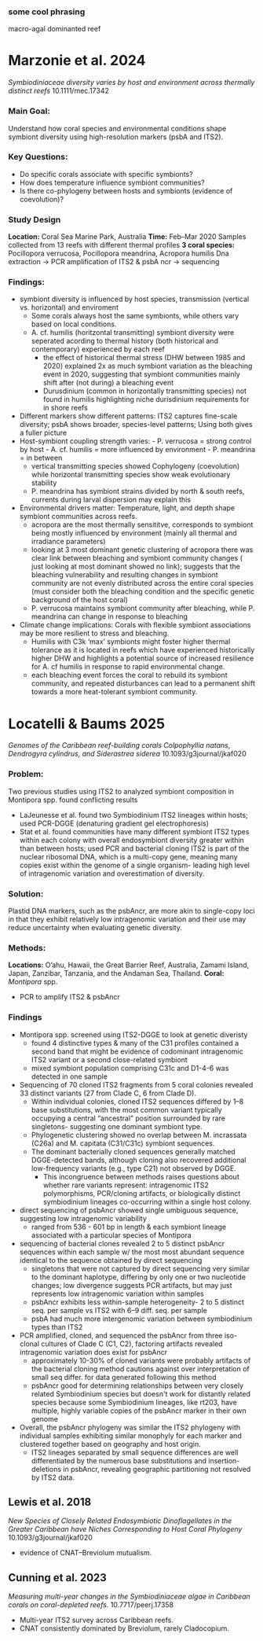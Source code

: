### some cool phrasing 
macro-agal dominanted reef 
# Marzonie et al. 2024
*Symbiodiniaceae diversity varies by host and environment across thermally distinct reefs* 10.1111/mec.17342
### Main Goal: 
Understand how coral species and environmental conditions shape symbiont diversity using high-resolution markers (psbA and ITS2).
### Key Questions:
- Do specific corals associate with specific symbionts?
- How does temperature influence symbiont communities?
- Is there co-phylogeny between hosts and symbionts (evidence of coevolution)?
### Study Design 
**Location:** Coral Sea Marine Park, Australia
**Time:** Feb–Mar 2020
Samples collected from 13 reefs with different thermal profiles
**3 coral species:** Pocillopora verrucosa, Pocillopora meandrina, Acropora humilis
Dna extraction -> PCR amplification of ITS2 & psbA ncr -> sequencing 
### Findings: 
- symbiont diversity is influenced by host species, transmission (vertical vs. horizontal) and enviroment 
	- Some corals always host the same symbionts, while others vary based on local conditions.
	- A. cf. humilis (horitzontal transmitting) symbiont diversity were seperated acording to thermal history (both historical and contemporary) experienced by each reef
		- the effect of historical thermal stress (DHW between 1985 and 2020) explained 2x as much symbiont variation as the bleaching event in 2020, suggesting that symbiont communities mainly shift after (not during) a bleaching event
		- Durusdinium (common in horizontally transmitting species) not found in humilis highlighting niche durisdinium requirements for in shore reefs 
- Different markers show different patterns: ITS2 captures fine-scale diversity; psbA shows broader, species-level patterns; Using both gives a fuller picture
- Host-symbiont coupling strength varies: 
		- P. verrucosa = strong control by host
		- A. cf. humilis = more influenced by environment
		- P. meandrina = in between
	- vertical transmitting species showed Cophylogeny (coevolution) while horizontal transmitting species show weak evolutionary stability 
	- P. meandrina has symbiont strains divided by north & south reefs, currents during larval dispersion may explain this 
- Environmental drivers matter: Temperature, light, and depth shape symbiont communities across reefs.
	- acropora are the most thermally sensititve, corresponds to symbiont being mostly influenced by environment (mainly all thermal and irradiance parameters)
	- looking at 3 most dominant genetic clustering of acropora there was clear link between bleaching and symbiont community changes ( just looking at most dominant showed no link); suggests that the bleaching vulnerability and resulting changes in symbiont community are not evenly distributed across the entire coral species (must consider both the bleaching condition and the specific genetic background of the host coral)
	- P. verrucosa maintains symbiont community after bleaching, while P. meandrina can change in response to bleaching 
- Climate change implications: Corals with flexible symbiont associations may be more resilient to stress and bleaching.
	- Humilis with C3k ‘max’ symbionts might foster higher thermal tolerance as it is located in reefs which have experienced historically higher DHW and highlights a potential source of increased resilience for A. cf humilis in response to rapid environmental change. 
	- each bleaching event forces the coral to rebuild its symbiont community, and repeated disturbances can lead to a permanent shift towards a more heat-tolerant symbiont community.
# Locatelli & Baums 2025 
*Genomes of the Caribbean reef-building corals Colpophyllia natans, Dendrogyra cylindrus, and Siderastrea siderea* 10.1093/g3journal/jkaf020
### Problem: 
Two previous studies using ITS2 to analyzed symbiont composition in Montipora spp. found conflicting results
- LaJeunesse et al. found two Symbiodinium ITS2 lineages within hosts; used PCR-DGGE (denaturing gradient gel electrophoresis)
- Stat et al. found communities have many different symbiont ITS2 types within each colony with overall endosymbiont diversity greater within than between hosts; used PCR and bacterial cloning
ITS2 is part of the nuclear ribosomal DNA, which is a multi-copy gene, meaning many copies exist within the genome of a single organism- leading high level of intragenomic variation and overestimation of  diversity. 
### Solution:
Plastid DNA markers, such as the psbAncr, are more akin to single-copy loci in that they exhibit relatively low intragenomic variation and their use may reduce uncertainty when evaluating genetic diversity.
### Methods:
**Locations:** O’ahu, Hawaii, the Great Barrier Reef, Australia,  Zamami Island, Japan, Zanzibar, Tanzania, and the Andaman Sea, Thailand. 
**Coral:** *Montipora* spp.
-  PCR to amplify ITS2 & psbAncr
### Findings
- Montipora spp. screened using ITS2-DGGE to look at genetic diveristy
	- found 4 distinctive types & many of the C31 profiles contained a second band that might be evidence of codominant intragenomic ITS2 variant or a second close-related symbiont
	- mixed symbiont population comprising C31c and D1-4-6 was detected in one sample
- Sequencing of 70 cloned ITS2 fragments from 5 coral colonies revealed 33 distinct variants (27 from Clade C, 6 from Clade D).
	- Within individual colonies, cloned ITS2 sequences differed by 1–8 base substitutions, with the most common variant typically occupying a central “ancestral” position surrounded by rare singletons- suggesting one dominant symbiont type. 
	- Phylogenetic clustering showed no overlap between M. incrassata (C26a) and M. capitata (C31/C31c) symbiont sequences.
	- The dominant bacterially cloned sequences generally matched DGGE-detected bands, although cloning also recovered additional low-frequency variants (e.g., type C21) not observed by DGGE.
		- This incongruence between methods raises questions about whether rare variants represent: intragenomic ITS2 polymorphisms, PCR/cloning artifacts, or biologically distinct symbiodinium lineages co-occurring within a single host colony.
- direct sequencing of psbAncr showed single umbiguous sequence, suggesting low intragenomic variability
	- ranged from 536 - 601 bp in length & each symbiont lineage associated with a particular species of Montipora
- sequencing of bacterial clones revealed 2 to 5 distinct psbAncr sequences within each sample w/ the most most abundant sequence identical to the sequence obtained by direct sequencing
	- singletons that were not captured by direct sequencing very similar to the dominant haplotype, differing by only one or two nucleotide changes; low divergence suggests PCR artifacts, but may just represents low intragenomic variation within samples
	- psbAncr exhibits less within-sample heterogeneity- 2 to 5 distinct seq. per sample vs ITS2 with 6–9 diff. seq. per sample
	- psbA had much more intergenomic variation between symbiodinium types than ITS2
- PCR amplified, cloned, and sequenced the psbAncr from three iso-clonal cultures of Clade C (C1, C2), factoring artifacts revealed intragenomic variation does exist for psbAncr
	- approximately 10-30% of cloned variants were probably artifacts of the bacterial cloning method cautions against over interpretation of small seq differ. for data generated following this method
	- psbAncr good for determining relationships between very closely related Symbiodinium species but doesn't work for distantly related species because some Symbiodinium lineages, like rt203, have multiple, highly variable copies of the psbAncr marker in their own genome
- Overall, the psbAncr phylogeny was similar the ITS2 phylogeny with individual samples exhibiting similar monophyly for each marker and clustered together based on geography and host origin.
	- ITS2 lineages separated by small sequence differences are well differentiated by the numerous base substitutions and insertion-deletions in  psbAncr, revealing geographic partitioning not resolved by ITS2 data.







## Lewis et al. 2018 
*New Species of Closely Related Endosymbiotic Dinoflagellates in the Greater Caribbean have Niches Corresponding to Host Coral Phylogeny* 10.1093/g3journal/jkaf020
- evidence of CNAT–Breviolum mutualism.
## Cunning et al. 2023 
*Measuring multi-year changes in the Symbiodiniaceae algae in Caribbean corals on coral-depleted reefs.* 10.7717/peerj.17358
- Multi-year ITS2 survey across Caribbean reefs.
- CNAT consistently dominated by Breviolum, rarely Cladocopium.

